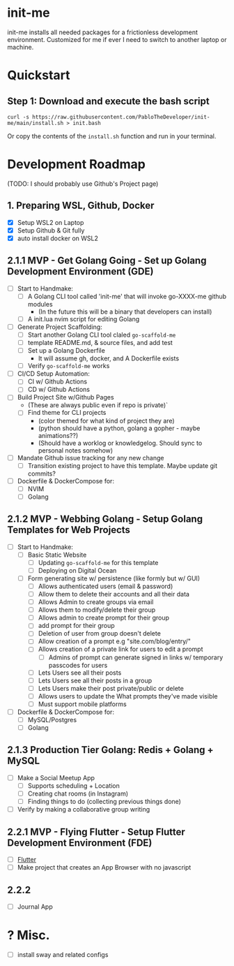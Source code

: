 # init-me
init-me installs all needed packages for a frictionless development environment. Customized for me if ever I need to switch to another laptop or machine.

# Quickstart

## Step 1: Download and execute the bash script
```
curl -s https://raw.githubusercontent.com/PabloTheDeveloper/init-me/main/install.sh > init.bash
```

Or copy the contents of the `install.sh` function and run in your terminal.

# Development Roadmap
(TODO: I should probably use Github's Project page)


## 1. Preparing WSL, Github, Docker
- [x] Setup WSL2 on Laptop
- [x] Setup Github & Git fully  
- [x] auto install docker on WSL2

## 2.1.1 MVP - Get Golang Going - Set up Golang Development Environment (GDE)
- [ ] Start to Handmake:
    - [ ] A Golang CLI tool called 'init-me' that will invoke go-XXXX-me github modules
        - (In the future this will be a binary that developers can install)
    - [ ] A init.lua nvim script for editing Golang
- [ ] Generate Project Scaffolding:
    - [ ] Start another Golang CLI tool claled `go-scaffold-me`
    - [ ] template README.md, & source files, and add test
    - [ ] Set up a Golang Dockerfile
        - It will assume gh, docker, and A Dockerfile exists
    - [ ] Verify `go-scaffold-me` works
- [ ] CI/CD Setup Automation:
    - [ ] CI w/ Github Actions
    - [ ] CD w/ Github Actions
- [ ] Build Project Site w/Github Pages
    - (These are always public even if repo is private)`
    - [ ] Find theme for CLI projects
        - (color themed for what kind of project they are)
        - (python should have a python, golang a gopher - maybe animations??)
        - (Should have a worklog or knowledgelog. Should sync to personal notes somehow)
- [ ] Mandate Github issue tracking for any new change
    - [ ] Transition existing project to have this template. Maybe update git commits?
- [ ] Dockerfile & DockerCompose for:
    - [ ] NVIM
    - [ ] Golang
## 2.1.2 MVP - Webbing Golang - Setup Golang Templates for Web Projects
- [ ] Start to Handmake:
    - [ ] Basic Static Website
        - [ ] Updating `go-scaffold-me` for this template
        - [ ] Deploying on Digital Ocean
    - [ ] Form generating site w/ persistence (like formly but w/ GUI)
        - [ ] Allows authenticated users (email & password)
        - [ ] Allow them to delete their accounts and all their data
        - [ ] Allows Admin to create groups via email
        - [ ] Allows them to modify/delete their group 
        - [ ] Allows admin to create prompt for their group
        - [ ] add prompt for their group
        - [ ] Deletion of user from group doesn't delete
        - [ ] Allow creation of a prompt e.g "site.com/blog/entry/<Prompt-Title>"
        - [ ] Allows creation of a private link for users to edit a prompt
           - [ ] Admins of prompt can generate signed in links w/ temporary passcodes for users
        - [ ] Lets Users see all their posts
        - [ ] Lets Users see all their posts in a group
        - [ ] Lets Users make their post private/public or delete
        - [ ] Allows users to update the What prompts they've made visible
        - [ ] Must support mobile platforms
- [ ] Dockerfile & DockerCompose for:
    - [ ] MySQL/Postgres
    - [ ] Golang
## 2.1.3 Production Tier Golang: Redis + Golang + MySQL
- [ ] Make a Social Meetup App
    - [ ] Supports scheduling + Location
    - [ ] Creating chat rooms (in Instagram)
    - [ ] Finding things to do (collecting previous things done)

- [ ] Verify by making a collaborative group writing
## 2.2.1 MVP - Flying Flutter - Setup Flutter Development Environment (FDE)
- [ ] [Flutter](https://blog.codemagic.io/how-to-dockerize-flutter-apps/)
- [ ] Make project that creates an App Browser with no javascript
## 2.2.2 
- [ ] Journal App
# ? Misc.
- [ ] install sway and related configs

